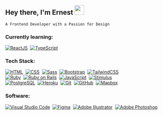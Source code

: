 ## Hey there, I'm Ernest  <img src="https://user-images.githubusercontent.com/105141510/232433220-41b36b16-dea9-469d-b7a9-c322703a5f6f.PNG" height="30px">
`A Frontend Developer with a Passion for Design`



### Currently learning:

[![ReactJS](https://img.shields.io/badge/-React-434343?style=flat&logo=react&logoColor=61DAFB)](#)&nbsp;
[![TypeScript](https://img.shields.io/badge/-TypeScript-434343?style=flat&logo=typescript&logoColor=3178C6)](#)&nbsp;


### Tech Stack:
[![HTML](https://img.shields.io/badge/-HTML-434343?style=flat&logo=HTML5&logoColor=E34F26)](#)&nbsp;
[![CSS](https://img.shields.io/badge/-CSS-434343?style=flat&logo=CSS3&logoColor=1572B6)](#)&nbsp;
[![Sass](https://img.shields.io/badge/-Sass-434343?style=flat&logo=sass&logoColor=CC6699)](#)&nbsp;
[![Bootstrap](https://img.shields.io/badge/-Bootstrap-434343?style=flat&logo=bootstrap&logoColor=7952B3)](#)&nbsp;
[![TailwindCSS](https://img.shields.io/badge/-Tailwind%20CSS-434343?style=flat&logo=tailwindcss&logoColor=06B6D4)](#)\
[![Ruby](https://img.shields.io/badge/-Ruby-434343?style=flat&logo=ruby&logoColor=CC342D)](#)&nbsp;
[![Ruby on Rails](https://img.shields.io/badge/-Ruby%20on%20Rails-434343?style=flat&logo=rubyonrails&logoColor=CC0000)](#)&nbsp;
[![JavaScript](https://img.shields.io/badge/-JavaScript-434343?style=flat&logo=javascript&logoColor=F7DF1E)](#)&nbsp;
[![Stimulus](https://img.shields.io/badge/-Stimulus-434343?style=flat&logo=stimulus&logoColor=77E8B9)](#)\
[![PostgreSQL](https://img.shields.io/badge/-PostgreSQL-434343?style=flat&logo=postgresql&logoColor=4169E1)](#)&nbsp;
[![Heroku](https://img.shields.io/badge/-Heroku-434343?style=flat&logo=heroku&logoColor=430098)](#)&nbsp;
[![Git](https://img.shields.io/badge/-Git-434343?style=flat&logo=git&logoColor=F05032)](#)&nbsp;
[![GitHub](https://img.shields.io/badge/-GitHub-434343?style=flat&logo=github&logoColor=FFFFFF)](#)&nbsp;
[![Mapbox](https://img.shields.io/badge/-Mapbox-434343?style=flat&logo=mapbox&logoColor=007AFB)](#)&nbsp;


### Software:
[![Visual Studio Code](https://img.shields.io/badge/-Visual%20Studio%20Code-434343?style=flat&logo=visual-studio-code&logoColor=007ACC)](#)&nbsp;
[![Figma](https://img.shields.io/badge/-Figma-434343?style=flat&logo=figma&logoColor=F24E1E)](#)&nbsp;
[![Adobe Illustrator](https://img.shields.io/badge/-Adobe%20Illustrator-434343?style=flat&logo=adobeillustrator&logoColor=FF9A00)](#)&nbsp;
[![Adobe Photoshop](https://img.shields.io/badge/-Adobe%20Photoshop-434343?style=flat&logo=adobephotoshop&logoColor=31A8FF)](#)&nbsp;
